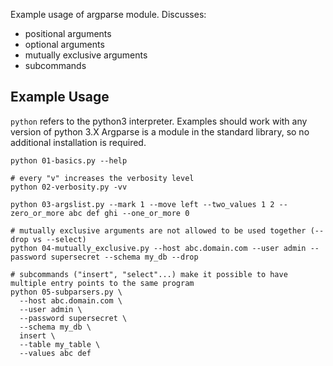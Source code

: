 Example usage of argparse module. Discusses:
- positional arguments
- optional arguments
- mutually exclusive arguments
- subcommands

## Example Usage
`python` refers to the python3 interpreter. Examples should work with any version of python 3.X 
Argparse is a module in the standard library, so no additional installation is required.
```shell script
python 01-basics.py --help

# every "v" increases the verbosity level
python 02-verbosity.py -vv

python 03-argslist.py --mark 1 --move left --two_values 1 2 --zero_or_more abc def ghi --one_or_more 0

# mutually exclusive arguments are not allowed to be used together (--drop vs --select)
python 04-mutually_exclusive.py --host abc.domain.com --user admin --password supersecret --schema my_db --drop

# subcommands ("insert", "select"...) make it possible to have multiple entry points to the same program
python 05-subparsers.py \
  --host abc.domain.com \
  --user admin \
  --password supersecret \
  --schema my_db \
  insert \
  --table my_table \
  --values abc def
```
